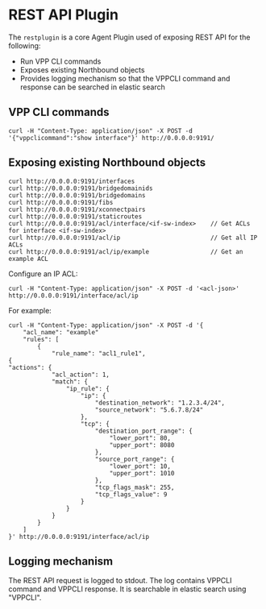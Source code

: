 # REST API Plugin

The `restplugin` is a core Agent Plugin used of exposing REST API for the following:
* Run VPP CLI commands
* Exposes existing Northbound objects
* Provides logging mechanism so that the VPPCLI command and response can be searched in elastic search

## VPP CLI commands
```
curl -H "Content-Type: application/json" -X POST -d '{"vppclicommand":"show interface"}' http://0.0.0.0:9191/
```

## Exposing existing Northbound objects
```
curl http://0.0.0.0:9191/interfaces
curl http://0.0.0.0:9191/bridgedomainids
curl http://0.0.0.0:9191/bridgedomains
curl http://0.0.0.0:9191/fibs
curl http://0.0.0.0:9191/xconnectpairs
curl http://0.0.0.0:9191/staticroutes
curl http://0.0.0.0:9191/acl/interface/<if-sw-index>    // Get ACLs for interface <if-sw-index>
curl http://0.0.0.0:9191/acl/ip                         // Get all IP ACLs  
curl http://0.0.0.0:9191/acl/ip/example                 // Get an example ACL 
```

Configure an IP ACL:
```
curl -H "Content-Type: application/json" -X POST -d '<acl-json>' http://0.0.0.0:9191/interface/acl/ip
```

For example:
```
curl -H "Content-Type: application/json" -X POST -d '{
    "acl_name": "example"
    "rules": [
        {
            "rule_name": "acl1_rule1",                                                                                                        {                                                                                                                     "actions": {
            "acl_action": 1,
            "match": {
                "ip_rule": {
                    "ip": {
                        "destination_network": "1.2.3.4/24",
                        "source_network": "5.6.7.8/24"
                    },
                    "tcp": {
                        "destination_port_range": {
                            "lower_port": 80,
                            "upper_port": 8080
                        },
                        "source_port_range": {
                            "lower_port": 10,
                            "upper_port": 1010
                        },
                        "tcp_flags_mask": 255,
                        "tcp_flags_value": 9
                    }
                }
            }
        }
    ]
}' http://0.0.0.0:9191/interface/acl/ip
```
## Logging mechanism
The REST API request is logged to stdout. The log contains VPPCLI command and VPPCLI response. It is searchable in elastic search using "VPPCLI".